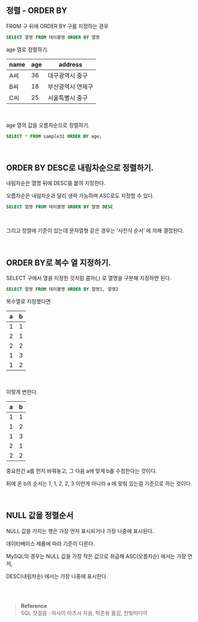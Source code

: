 ## 정렬 -  ORDER BY

FROM 구 뒤에  ORDER BY 구를 지정하는 경우

```sql
SELECT 열명 FROM 테이블명 ORDER BY 열명
```

age 열로 정렬하기.

| name | age | address |
| --- | --- | --- |
| A씨 | 36 | 대구광역시 중구 |
| B씨 | 18 | 부산광역시 연제구 |
| C씨 | 25 | 서울특별시 중구 |

<br/>

age 열의 값을 오름차순으로 정렬하기.

```sql
SELECT * FROM sample31 ORDER BY age;
```

<br/>

## ORDER BY DESC로 내림차순으로 정렬하기.

내림차순은 열명 뒤에 DESC를 붙여 지정한다.

오름차순은 내림차순과 달리 생략 가능하며 ASC로도 지정할 수 있다.

```sql
SELECT 열명 FROM 테이블명 ORDER BY 열명 DESC
```

<br/>

그리고 정렬에 기준이 있는데 문자열형 같은 경우는 ‘사전식 순서’ 에 의해 결정된다.

<br/>

## ORDER BY로 복수 열 지정하기.

SELECT 구에서 열을 지정한 것처럼 콤마(,) 로 열명을 구분해 지정하면 된다.

```sql
SELECT 열명 FROM 테이블명 ORDER BY 열명1, 열명2
```

 복수열로 지정했다면

| a | b |
| --- | --- |
| 1 | 1 |
| 2 | 1 |
| 2 | 2 |
| 1 | 3 |
| 1 | 2 |

<br/>

이렇게 변한다.

| a | b |
| --- | --- |
| 1 | 1 |
| 1 | 2 |
| 1 | 3 |
| 2 | 1 |
| 2 | 2 |

중요한건 a를 먼저 바꿔놓고, 그 다음 a에 맞게 b를 수정한다는 것이다.

뒤에 온 b의 순서는 1, 1, 2, 2, 3 이런게 아니라 a 에 맞춰 있는걸 기준으로 하는 것이다.

<br/>

## NULL 값을 정렬순서

NULL 값을 가지는 행은 가장 먼저 표시되거나 가장 나중에 표시된다.

데이터베이스 제품에 따라 기준이 다른다.

MySQL의 경우는 NULL 값을 가장 작은 값으로 취급해 ASC(오름차순) 에서는 가장 먼저, 

DESC(내림차순) 에서는 가장 나중에 표시한다.


<br/><br/>

>**Reference** <br/> SQL 첫걸음 : 아사이 아츠시 지음, 박준용 옮김, 한빛미디어
